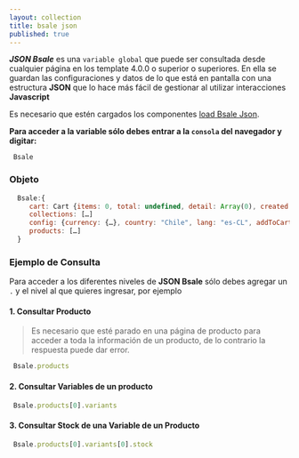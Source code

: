 ```yaml
---
layout: collection
title: bsale json
published: true
---
```


_**JSON Bsale**_ es una `variable global` que puede ser consultada desde cualquier página en los template 4.0.0 o superior o superiores. En ella se guardan las configuraciones y datos de lo que está en pantalla con una estructura **JSON** que lo hace más fácil de gestionar al utilizar interacciones **Javascript**

Es necesario que estén cargados los componentes [load Bsale Json](/componentes/load-bsale-json).

**Para acceder a la variable sólo debes entrar a la `consola` del navegador y digitar:**
```console
 Bsale
```

### Objeto
```js 
  Bsale:{
     cart: Cart {items: 0, total: undefined, detail: Array(0), created: undefined}
     collections: […]
     config: {currency: {…}, country: "Chile", lang: "es-CL", addToCartLimit: 10, product: {…}, …}
     products: […]
  }
```

### Ejemplo de Consulta

Para acceder a los diferentes niveles de **JSON Bsale** sólo debes agregar un `.` y el nivel al que quieres ingresar, por ejemplo


#### 1. Consultar Producto 
> Es necesario que esté parado en una página de producto para acceder a toda la información de un producto, de lo contrario la respuesta puede dar error. 

```js
 Bsale.products
```

#### 2. Consultar Variables de un producto 

```js
 Bsale.products[0].variants
```

#### 3. Consultar Stock de una Variable de un Producto

```js
 Bsale.products[0].variants[0].stock
```